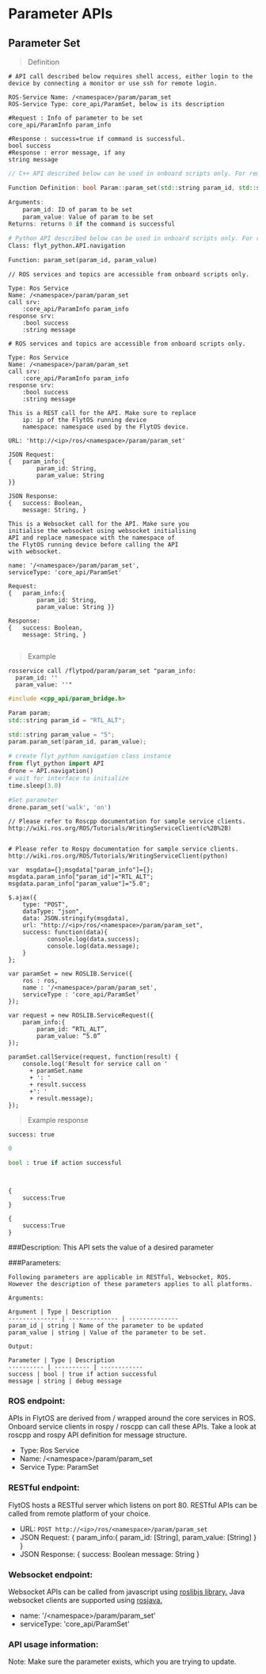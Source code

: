 # Parameter APIs

## Parameter Set


> Definition

```shell
# API call described below requires shell access, either login to the device by connecting a monitor or use ssh for remote login.

ROS-Service Name: /<namespace>/param/param_set
ROS-Service Type: core_api/ParamSet, below is its description

#Request : Info of parameter to be set
core_api/ParamInfo param_info

#Response : success=true if command is successful.  
bool success
#Response : error message, if any
string message
```

```cpp
// C++ API described below can be used in onboard scripts only. For remote scripts you can use http client libraries to call FlytOS REST endpoints from C++.

Function Definition: bool Param::param_set(std::string param_id, std::string param_value)

Arguments:
    param_id: ID of param to be set
    param_value: Value of param to be set
Returns: returns 0 if the command is successful
```

```python
# Python API described below can be used in onboard scripts only. For remote scripts you can use http client libraries to call FlytOS REST endpoints from Python.
Class: flyt_python.API.navigation

Function: param_set(param_id, param_value)
```

```cpp--ros
// ROS services and topics are accessible from onboard scripts only.

Type: Ros Service
Name: /<namespace>/param/param_set
call srv:
    :core_api/ParamInfo param_info
response srv: 
    :bool success
    :string message
```

```python--ros
# ROS services and topics are accessible from onboard scripts only.

Type: Ros Service
Name: /<namespace>/param/param_set
call srv:
    :core_api/ParamInfo param_info
response srv: 
    :bool success
    :string message

```

```javascript--REST
This is a REST call for the API. Make sure to replace 
    ip: ip of the FlytOS running device
    namespace: namespace used by the FlytOS device.

URL: 'http://<ip>/ros/<namespace>/param/param_set'

JSON Request:
{   param_info:{
        param_id: String,
        param_value: String
}}

JSON Response:
{   success: Boolean,
    message: String, }

```

```javascript--Websocket
This is a Websocket call for the API. Make sure you 
initialise the websocket using websocket initialising 
API and replace namespace with the namespace of 
the FlytOS running device before calling the API 
with websocket.

name: '/<namespace>/param/param_set',
serviceType: 'core_api/ParamSet'

Request:
{   param_info:{
        param_id: String,
        param_value: String }}

Response:
{   success: Boolean,
    message: String, }


```


> Example

```shell
rosservice call /flytpod/param/param_set "param_info:
  param_id: ''
  param_value: ''" 

```

```cpp
#include <cpp_api/param_bridge.h>

Param param;
std::string param_id = "RTL_ALT"; 

std::string param_value = "5";
param.param_set(param_id, param_value);
```

```python
# create flyt_python navigation class instance
from flyt_python import API
drone = API.navigation()
# wait for interface to initialize
time.sleep(3.0)

#Set parameter
drone.param_set('walk', 'on')
```

```cpp--ros
// Please refer to Roscpp documentation for sample service clients. http://wiki.ros.org/ROS/Tutorials/WritingServiceClient(c%2B%2B)
```

```python--ros

# Please refer to Rospy documentation for sample service clients. http://wiki.ros.org/ROS/Tutorials/WritingServiceClient(python)

```

```javascript--REST
var  msgdata={};msgdata["param_info"]={};
msgdata.param_info["param_id"]="RTL_ALT";
msgdata.param_info["param_value"]="5.0";

$.ajax({
    type: "POST",
    dataType: "json",
    data: JSON.stringify(msgdata),
    url: "http://<ip>/ros/<namespace>/param/param_set",  
    success: function(data){
           console.log(data.success);
           console.log(data.message);
    }
};

```

```javascript--Websocket
var paramSet = new ROSLIB.Service({
    ros : ros,
    name : '/<namespace>/param/param_set',
    serviceType : 'core_api/ParamSet'
});

var request = new ROSLIB.ServiceRequest({
    param_info:{
        param_id: “RTL_ALT”,
        param_value: “5.0”
});

paramSet.callService(request, function(result) {
    console.log('Result for service call on '
      + paramSet.name
      + ': '
      + result.success
      +': '
      + result.message);
});
```


> Example response

```shell
success: true
```

```cpp
0
```

```python
bool : true if action successful
```

```cpp--ros
```

```python--ros
```

```javascript--REST
{
    success:True
}

```

```javascript--Websocket
{
    success:True
}

```





###Description:
This API sets the value of a desired parameter

###Parameters:
    
    Following parameters are applicable in RESTful, Websocket, ROS. However the description of these parameters applies to all platforms. 
    
    Arguments:
    
    Argument | Type | Description
    -------------- | -------------- | --------------
    param_id | string | Name of the parameter to be updated
    param_value | string | Value of the parameter to be set.
    
    Output:
    
    Parameter | Type | Description
    ---------- | ---------- | ------------
    success | bool | true if action successful
    message | string | debug message

### ROS endpoint:
APIs in FlytOS are derived from / wrapped around the core services in ROS. Onboard service clients in rospy / roscpp can call these APIs. Take a look at roscpp and rospy API definition for message structure. 

* Type: Ros Service</br> 
* Name: /\<namespace\>/param/param_set</br>
* Service Type: ParamSet

### RESTful endpoint:
FlytOS hosts a RESTful server which listens on port 80. RESTful APIs can be called from remote platform of your choice.

* URL: ``POST http://<ip>/ros/<namespace>/param/param_set``
* JSON Request:
{
    param_info:{
        param_id: [String],
        param_value: [String]
    }
}
* JSON Response:
{
    success: Boolean
    message: String
}


### Websocket endpoint:
Websocket APIs can be called from javascript using  [roslibjs library.](https://github.com/RobotWebTools/roslibjs) 
Java websocket clients are supported using [rosjava.](http://wiki.ros.org/rosjava)

* name: '/\<namespace\>/param/param_set'</br>
* serviceType: 'core_api/ParamSet'


### API usage information:
Note: Make sure the parameter exists, which you are trying to update.



